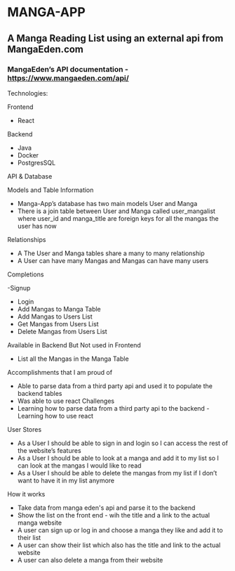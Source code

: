 # MANGA-APP 

## A Manga Reading List using an external api from MangaEden.com 

### MangaEden’s API  documentation - **https://www.mangaeden.com/api/**

Technologies: 

Frontend
- React 

Backend
- Java
-	Docker
-	PostgresSQL


API & Database 

Models and Table Information
-	Manga-App’s database has two main models User and Manga
-	There is a join table between User and Manga called user_mangalist where user_id and manga_title are foreign keys for all the mangas the user has now

Relationships
-	A The User and Manga tables share a many to many relationship
-	A User can have many Mangas and Mangas can have many users


Completions

-Signup
-	Login
-	Add Mangas to Manga Table
-	Add Mangas to Users List
-	Get Mangas from Users List
-	Delete Mangas from Users List 

Available in Backend But Not used in Frontend
-	List all the Mangas in the Manga Table

Accomplishments that I am proud of
-	Able to parse data from a third party api and used it to populate the backend tables
-	Was able to use react 
Challenges
-	Learning how to parse data from a third party api to the backend
-Learning how to use react 

User Stores
-	As a User I should be able to sign in and login so I can access the rest of the website’s features
-	As a User I should be able to look at a manga and add it to my list so I can look at the mangas I would like to read
-	As a User I should be able to delete the mangas from my list if I don’t want to have it in my list anymore

How it works
- Take data from manga eden's api and parse it to the backend 
- Show the list on the front end - wih the title and a link to the actual manga website
- A user can sign up or log in and choose a manga they like and add it to their list
- A user can show their list which also has the title and link to the actual website
- A user can also delete a manga from their website









